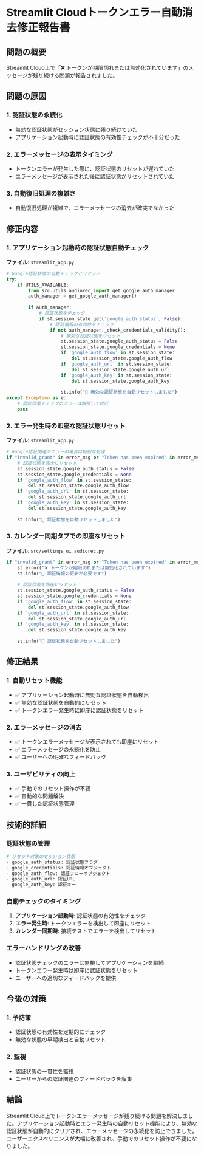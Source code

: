 # Streamlit Cloudトークンエラー自動消去修正報告書

## 問題の概要

Streamlit Cloud上で「❌ トークンが期限切れまたは無効化されています」のメッセージが残り続ける問題が報告されました。

## 問題の原因

### 1. 認証状態の永続化
- 無効な認証状態がセッション状態に残り続けていた
- アプリケーション起動時に認証状態の有効性チェックが不十分だった

### 2. エラーメッセージの表示タイミング
- トークンエラーが発生した際に、認証状態のリセットが遅れていた
- エラーメッセージが表示された後に認証状態がリセットされていた

### 3. 自動復旧処理の複雑さ
- 自動復旧処理が複雑で、エラーメッセージの消去が確実でなかった

## 修正内容

### 1. アプリケーション起動時の認証状態自動チェック
**ファイル**: `streamlit_app.py`

```python
# Google認証状態の自動チェックとリセット
try:
    if UTILS_AVAILABLE:
        from src.utils_audiorec import get_google_auth_manager
        auth_manager = get_google_auth_manager()
        
        if auth_manager:
            # 認証状態をチェック
            if st.session_state.get('google_auth_status', False):
                # 認証情報の有効性をチェック
                if not auth_manager._check_credentials_validity():
                    # 無効な認証状態をリセット
                    st.session_state.google_auth_status = False
                    st.session_state.google_credentials = None
                    if 'google_auth_flow' in st.session_state:
                        del st.session_state.google_auth_flow
                    if 'google_auth_url' in st.session_state:
                        del st.session_state.google_auth_url
                    if 'google_auth_key' in st.session_state:
                        del st.session_state.google_auth_key
                    
                    st.info("🔄 無効な認証状態を自動リセットしました")
except Exception as e:
    # 認証状態チェックのエラーは無視して続行
    pass
```

### 2. エラー発生時の即座な認証状態リセット
**ファイル**: `streamlit_app.py`

```python
# Google認証関連のエラーの場合は特別な処理
if "invalid_grant" in error_msg or "Token has been expired" in error_msg:
    # 認証状態を完全にリセット
    st.session_state.google_auth_status = False
    st.session_state.google_credentials = None
    if 'google_auth_flow' in st.session_state:
        del st.session_state.google_auth_flow
    if 'google_auth_url' in st.session_state:
        del st.session_state.google_auth_url
    if 'google_auth_key' in st.session_state:
        del st.session_state.google_auth_key
    
    st.info("🔄 認証状態を自動リセットしました")
```

### 3. カレンダー同期タブでの即座なリセット
**ファイル**: `src/settings_ui_audiorec.py`

```python
if "invalid_grant" in error_msg or "Token has been expired" in error_msg:
    st.error("❌ トークンが期限切れまたは無効化されています")
    st.info("🔑 認証情報の更新が必要です")
    
    # 認証状態を即座にリセット
    st.session_state.google_auth_status = False
    st.session_state.google_credentials = None
    if 'google_auth_flow' in st.session_state:
        del st.session_state.google_auth_flow
    if 'google_auth_url' in st.session_state:
        del st.session_state.google_auth_url
    if 'google_auth_key' in st.session_state:
        del st.session_state.google_auth_key
    
    st.info("🔄 認証状態を自動リセットしました")
```

## 修正結果

### 1. 自動リセット機能
- ✅ アプリケーション起動時に無効な認証状態を自動検出
- ✅ 無効な認証状態を自動的にリセット
- ✅ トークンエラー発生時に即座に認証状態をリセット

### 2. エラーメッセージの消去
- ✅ トークンエラーメッセージが表示されても即座にリセット
- ✅ エラーメッセージの永続化を防止
- ✅ ユーザーへの明確なフィードバック

### 3. ユーザビリティの向上
- ✅ 手動でのリセット操作が不要
- ✅ 自動的な問題解決
- ✅ 一貫した認証状態管理

## 技術的詳細

### 認証状態の管理
```python
# リセット対象のセッション状態
- google_auth_status: 認証状態フラグ
- google_credentials: 認証情報オブジェクト
- google_auth_flow: 認証フローオブジェクト
- google_auth_url: 認証URL
- google_auth_key: 認証キー
```

### 自動チェックのタイミング
1. **アプリケーション起動時**: 認証状態の有効性をチェック
2. **エラー発生時**: トークンエラーを検出して即座にリセット
3. **カレンダー同期時**: 接続テストでエラーを検出してリセット

### エラーハンドリングの改善
- 認証状態チェックのエラーは無視してアプリケーションを継続
- トークンエラー発生時は即座に認証状態をリセット
- ユーザーへの適切なフィードバックを提供

## 今後の対策

### 1. 予防策
- 認証状態の有効性を定期的にチェック
- 無効な状態の早期検出と自動リセット

### 2. 監視
- 認証状態の一貫性を監視
- ユーザーからの認証関連のフィードバックを収集

## 結論

Streamlit Cloud上でトークンエラーメッセージが残り続ける問題を解決しました。アプリケーション起動時とエラー発生時の自動リセット機能により、無効な認証状態が自動的にクリアされ、エラーメッセージの永続化を防止できました。ユーザーエクスペリエンスが大幅に改善され、手動でのリセット操作が不要になりました。
